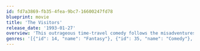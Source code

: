 ```yaml
---
id: fd7a3869-fb35-4fea-9bc7-16600247fd78
blueprint: movie
title: 'The Visitors'
release_date: '1993-01-27'
overview: 'This outrageous time-travel comedy follows the misadventures of a wacky medieval knight (Jean Reno) and his faithful servant when they are accidentally transported to contemporary times by a senile sorcererMayhem rules as these 12th-century visitors try adapting to the wildly confusing modern world. To avoid being stuck here for good, however, they soon begin an all-out cosmic assault on their former castle -- now a luxury hotel -- in their quest to return to the past'
genres: '[{"id": 14, "name": "Fantasy"}, {"id": 35, "name": "Comedy"}, {"id": 878, "name": "Science Fiction"}]'
---
```

